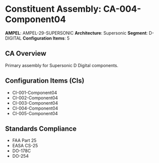 # Constituent Assembly: CA-004-Component04

**AMPEL**: AMPEL-29-SUPERSONIC
**Architecture**: Supersonic
**Segment**: D-DIGITAL
**Configuration Items**: 5

## CA Overview
Primary assembly for Supersonic D Digital components.

## Configuration Items (CIs)
- CI-001-Component04
- CI-002-Component04
- CI-003-Component04
- CI-004-Component04
- CI-005-Component04

## Standards Compliance
- FAA Part 25
- EASA CS-25
- DO-178C
- DO-254
